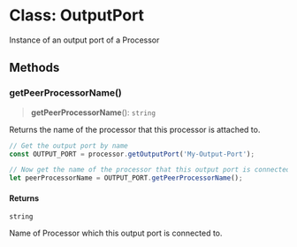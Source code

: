 # Class: OutputPort

Instance of an output port of a Processor

## Methods

### getPeerProcessorName()

> **getPeerProcessorName**(): `string`

Returns the name of the processor that this processor is attached to.

```js
// Get the output port by name
const OUTPUT_PORT = processor.getOutputPort('My-Output-Port');

// Now get the name of the processor that this output port is connected ti.
let peerProcessorName = OUTPUT_PORT.getPeerProcessorName();
```

#### Returns

`string`

Name of Processor which this output port is connected to.
